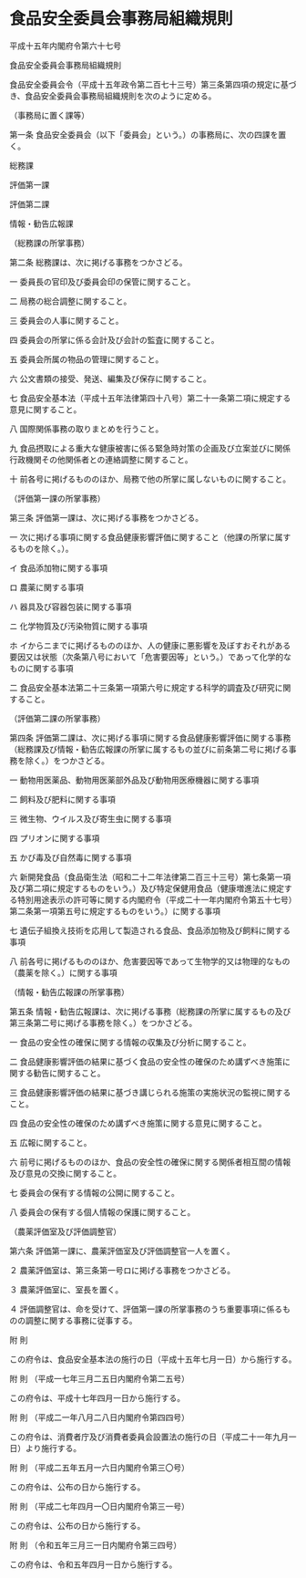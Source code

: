 # 食品安全委員会事務局組織規則

平成十五年内閣府令第六十七号

食品安全委員会事務局組織規則

食品安全委員会令（平成十五年政令第二百七十三号）第三条第四項の規定に基づき、食品安全委員会事務局組織規則を次のように定める。

（事務局に置く課等）

第一条 食品安全委員会（以下「委員会」という。）の事務局に、次の四課を置く。

総務課

評価第一課

評価第二課

情報・勧告広報課

（総務課の所掌事務）

第二条 総務課は、次に掲げる事務をつかさどる。

一 委員長の官印及び委員会印の保管に関すること。

二 局務の総合調整に関すること。

三 委員会の人事に関すること。

四 委員会の所掌に係る会計及び会計の監査に関すること。

五 委員会所属の物品の管理に関すること。

六 公文書類の接受、発送、編集及び保存に関すること。

七 食品安全基本法（平成十五年法律第四十八号）第二十一条第二項に規定する意見に関すること。

八 国際関係事務の取りまとめを行うこと。

九 食品摂取による重大な健康被害に係る緊急時対策の企画及び立案並びに関係行政機関その他関係者との連絡調整に関すること。

十 前各号に掲げるもののほか、局務で他の所掌に属しないものに関すること。

（評価第一課の所掌事務）

第三条 評価第一課は、次に掲げる事務をつかさどる。

一 次に掲げる事項に関する食品健康影響評価に関すること（他課の所掌に属するものを除く。）。

イ 食品添加物に関する事項

ロ 農薬に関する事項

ハ 器具及び容器包装に関する事項

ニ 化学物質及び汚染物質に関する事項

ホ イからニまでに掲げるもののほか、人の健康に悪影響を及ぼすおそれがある要因又は状態（次条第八号において「危害要因等」という。）であって化学的なものに関する事項

二 食品安全基本法第二十三条第一項第六号に規定する科学的調査及び研究に関すること。

（評価第二課の所掌事務）

第四条 評価第二課は、次に掲げる事項に関する食品健康影響評価に関する事務（総務課及び情報・勧告広報課の所掌に属するもの並びに前条第二号に掲げる事務を除く。）をつかさどる。

一 動物用医薬品、動物用医薬部外品及び動物用医療機器に関する事項

二 飼料及び肥料に関する事項

三 微生物、ウイルス及び寄生虫に関する事項

四 プリオンに関する事項

五 かび毒及び自然毒に関する事項

六 新開発食品（食品衛生法（昭和二十二年法律第二百三十三号）第七条第一項及び第二項に規定するものをいう。）及び特定保健用食品（健康増進法に規定する特別用途表示の許可等に関する内閣府令（平成二十一年内閣府令第五十七号）第二条第一項第五号に規定するものをいう。）に関する事項

七 遺伝子組換え技術を応用して製造される食品、食品添加物及び飼料に関する事項

八 前各号に掲げるもののほか、危害要因等であって生物学的又は物理的なもの（農薬を除く。）に関する事項

（情報・勧告広報課の所掌事務）

第五条 情報・勧告広報課は、次に掲げる事務（総務課の所掌に属するもの及び第三条第二号に掲げる事務を除く。）をつかさどる。

一 食品の安全性の確保に関する情報の収集及び分析に関すること。

二 食品健康影響評価の結果に基づく食品の安全性の確保のため講ずべき施策に関する勧告に関すること。

三 食品健康影響評価の結果に基づき講じられる施策の実施状況の監視に関すること。

四 食品の安全性の確保のため講ずべき施策に関する意見に関すること。

五 広報に関すること。

六 前号に掲げるもののほか、食品の安全性の確保に関する関係者相互間の情報及び意見の交換に関すること。

七 委員会の保有する情報の公開に関すること。

八 委員会の保有する個人情報の保護に関すること。

（農薬評価室及び評価調整官）

第六条 評価第一課に、農薬評価室及び評価調整官一人を置く。

２ 農薬評価室は、第三条第一号ロに掲げる事務をつかさどる。

３ 農薬評価室に、室長を置く。

４ 評価調整官は、命を受けて、評価第一課の所掌事務のうち重要事項に係るものの調整に関する事務に従事する。

附 則

この府令は、食品安全基本法の施行の日（平成十五年七月一日）から施行する。

附 則 （平成一七年三月二五日内閣府令第二五号）

この府令は、平成十七年四月一日から施行する。

附 則 （平成二一年八月二八日内閣府令第四四号）

この府令は、消費者庁及び消費者委員会設置法の施行の日（平成二十一年九月一日）より施行する。

附 則 （平成二五年五月一六日内閣府令第三〇号）

この府令は、公布の日から施行する。

附 則 （平成二七年四月一〇日内閣府令第三一号）

この府令は、公布の日から施行する。

附 則 （令和五年三月三一日内閣府令第三四号）

この府令は、令和五年四月一日から施行する。
